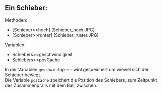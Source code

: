 Ein Schieber:
-------------
Methoden:
- [Schieber>>hoch] (Schieber_hoch.JPG)
- [Schieber>>runter] (Schieber_runter.JPG)

Variablen:
- Schiebers>>geschwindigkeit
- Schiebers>>posCache


In der Variablen `geschwindigkeit` wird gespeichert um wieviel sich der Schieber bewegt.  
Die Variable `posCache` speichert die Position des Schiebers, zum Zeitpunkt des 
Zusammenpralls mit dem Ball, zwischen.
